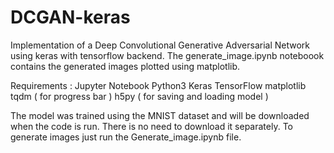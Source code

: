 # DCGAN-keras
Implementation of a Deep Convolutional Generative Adversarial Network using keras with tensorflow backend.
The generate_image.ipynb noteboook contains the generated images plotted using matplotlib.

Requirements :
Jupyter Notebook
Python3
Keras
TensorFlow
matplotlib
tqdm ( for progress bar )
h5py ( for saving and loading model )

The model was trained using the MNIST dataset and will be downloaded when the code is run. There is no need to download it separately.
To generate images just run the Generate_image.ipynb file.
